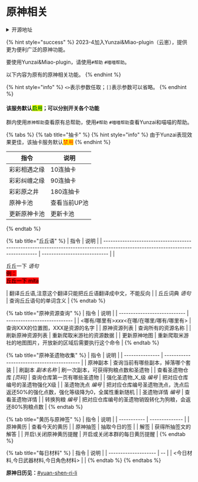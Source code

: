 # 原神相关

<details>

<summary>开源地址</summary>

[https://github.com/H-K-Y/Genshin\_Impact\_bot/](https://github.com/H-K-Y/Genshin\_Impact\_bot/)

[https://gitee.com/Le-niao/Yunzai-Bot](https://gitee.com/Le-niao/Yunzai-Bot)

</details>

{% hint style="success" %}
2023-4加入Yunzai\&Miao-plugin（云崽），提供更为便利广泛的原神功能。

要使用Yunzai\&Miao-plugin，请使用`#帮助` `#喵喵帮助`。

以下内容为原有的原神相关功能。
{% endhint %}

{% hint style="info" %}
`<>`表示参数任取；`[]`表示参数可以省略。
{% endhint %}

#### 该服务默认<mark style="color:green;">启用</mark>；可以分别开关各个功能

群内使用`原神帮助`查看原有总帮助，使用`#帮助` `#喵喵帮助`查看Yunzai和喵喵的帮助。

{% tabs %}
{% tab title="抽卡" %}
{% hint style="info" %}
由于Yunzai表现效果更佳，该抽卡服务默认<mark style="color:red;">禁用</mark>
{% endhint %}

| 指令     | 说明      |
| ------ | ------- |
| 彩彩相遇之缘 | 10连抽卡   |
| 彩彩纠缠之缘 | 90连抽卡   |
| 彩彩原之井  | 180连抽卡  |
| 原神卡池   | 查看当前UP池 |
| 更新原神卡池 | 更新卡池    |
{% endtab %}

{% tab title="丘丘语" %}
| 指令                                                                                                                               | 说明                           |
| -------------------------------------------------------------------------------------------------------------------------------- | ---------------------------- |
| <p>丘丘一下 <em>语句</em><br><mark style="background-color:red;">例：</mark><br><mark style="background-color:red;">丘丘一下 mita</mark></p> | 翻译丘丘语,注意这个翻译只能把丘丘语翻译成中文，不能反向 |
| 丘丘词典 _语句_                                                                                                                        | 查询丘丘语句的单词含义                  |
{% endtab %}

{% tab title="原神资源查询" %}
| 指令                           | 说明                           |
| ---------------------------- | ---------------------------- |
| <哪有/哪里有>_xxx_<在哪/在哪里/哪有/哪里有> | 查询XXX的位置图，XXX是资源的名字          |
| 原神资源列表                       | 查询所有的资源名称                    |
| 刷新原神资源列表                     | 重新爬取米游社的资源数据                 |
| 更新原神地图                       | 重新爬取米游社的地图图片，开放新的区域后需要执行这个命令 |
{% endtab %}

{% tab title="原神圣遗物收集" %}
| 指令              | 说明                                         |
| --------------- | ------------------------------------------ |
| 原神副本            | 查询当前有哪些副本，掉落哪个套装                           |
| 刷副本 _副本名称_      | 刷一次副本，可获得狗粮点数和圣遗物                          |
| 查看圣遗物仓库 _\[页码]_ | 查询仓库第一页有哪些圣遗物                              |
| 强化圣遗物_X_级 _编号_  | 把对应仓库编号的圣遗物强化X级                            |
| 圣遗物洗点 _编号_      | 把对应仓库编号圣遗物洗点，洗点后返还50%的强化点数，强化等级降为0，全属性重新随机 |
| 圣遗物详情 _编号_      | 查看圣遗物详情                                    |
| 转换狗粮 _编号_       | 把对应仓库编号的圣遗物销毁转化为狗粮，会返还80%狗粮点数              |
{% endtab %}

{% tab title="黄历与原神签" %}
| 指令          | 说明             |
| ----------- | -------------- |
| 原神黄历        | 查看今天的黄历        |
| 原神抽签        | 抽取今日的签         |
| 解签          | 获得所抽签文的解答      |
| 开启\关闭原神黄历提醒 | 开启或关闭本群的每日黄历提醒 |
{% endtab %}

{% tab title="每日材料" %}
| 指令                   | 说明 |
| -------------------- | -- |
| <今日材料,今日武器材料,今日角色材料> |    |
{% endtab %}
{% endtabs %}

**原神日历见：**[#yuan-shen-ri-li](../cha-xun-zhu-shou-gong-neng/you-xi-ri-li-he-ji.md#yuan-shen-ri-li "mention")
